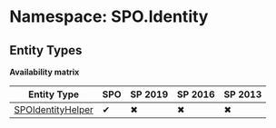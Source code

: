 # Namespace: SPO.Identity
## Entity Types

**Availability matrix**

Entity Type | SPO | SP 2019 | SP 2016 | SP 2013
----------|-----|---------|---------|--------
[SPOIdentityHelper](./EntityTypes/SPOIdentityHelper) | ✔ | ✖ | ✖ | ✖
